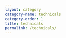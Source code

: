 ```yaml
---
layout: category
category-name: technicals
category-order: 1
title: technicals
permalink: /technicals/
---
```

